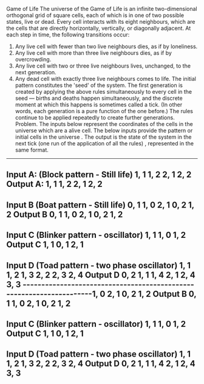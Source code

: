 Game of Life
The universe of the Game of Life is an infinite two-dimensional orthogonal grid of square cells,
each of which is in one
of two possible states, live or dead. Every cell interacts with its eight neighbours, which are the
cells that are
directly horizontally, vertically, or diagonally adjacent. At each step in time, the following
transitions occur:
1. Any live cell with fewer than two live neighbours dies, as if by loneliness.
2. Any live cell with more than three live neighbours dies, as if by overcrowding.
3. Any live cell with two or three live neighbours lives, unchanged, to the next generation.
4. Any dead cell with exactly three live neighbours comes to life.
   The initial pattern constitutes the 'seed' of the system. The first generation is created by applying
   the above rules
   simultaneously to every cell in the seed — births and deaths happen simultaneously, and the
   discrete moment at which
   this happens is sometimes called a tick. (In other words, each generation is a pure function of
   the one before.) The
   rules continue to be applied repeatedly to create further generations.
   Problem.
   The inputs below represent the coordinates of the cells in the universe which are a alive cell.
   The below inputs provide the pattern or initial cells in the universe . The output is the state of the
   system
   in the next tick (one run of the application of all the rules) , represented in the same format.
----------------------------------------------------------------------
Input A:
(Block pattern - Still life)
1, 1
1, 2
2, 1
2, 2
Output A:
1, 1
1, 2
2, 1
2, 2
---------------------------------------------------------------------
Input B
(Boat pattern - Still life)
0, 1
1, 0
2, 1
0, 2
1, 2
Output B
0, 1
1, 0
2, 1
0, 2
1, 2
------------------------------------------------------------------------------------------------------------------
Input C
(Blinker pattern - oscillator)
1, 1
1, 0
1, 2
Output C
1, 1
0, 1
2, 1
---------------------------------------------------------------------
Input D
(Toad pattern - two phase oscillator)
1, 1
1, 2
1, 3
2, 2
2, 3
2, 4
Output D
0, 2
1, 1
1, 4
2, 1
2, 4
3, 3
---------------------------------------------------------------------1, 0
2, 1
0, 2
1, 2
Output B
0, 1
1, 0
2, 1
0, 2
1, 2
------------------------------------------------------------------------------------------------------------------
Input C
(Blinker pattern - oscillator)
1, 1
1, 0
1, 2
Output C
1, 1
0, 1
2, 1
---------------------------------------------------------------------
Input D
(Toad pattern - two phase oscillator)
1, 1
1, 2
1, 3
2, 2
2, 3
2, 4
Output D
0, 2
1, 1
1, 4
2, 1
2, 4
3, 3
---------------------------------------------------------------------